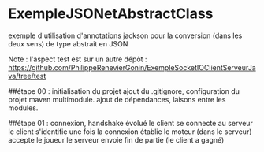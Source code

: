 # ExempleJSONetAbstractClass
exemple d'utilisation d'annotations jackson pour la conversion (dans les deux sens) de type abstrait en JSON

Note : l'aspect test est sur un autre dépôt : https://github.com/PhilippeRenevierGonin/ExempleSocketIOClientServeurJava/tree/test

##étape 00 : initialisation du projet 
ajout du .gitignore, configuration du projet maven multimodule. 
ajout de dépendances, laisons entre les modules.

##étape 01 : connexion, handshake évolué
le client se connecte au serveur
le client s'identifie une fois la connexion établie
le moteur (dans le serveur) accepte le joueur
le serveur envoie fin de partie (le client a gagné)